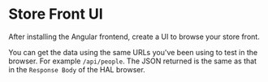# Store Front UI

After installing the Angular frontend, create a UI to browse your store front.

You can get the data using the same URLs you've been using to test in the browser. For example `/api/people`. The JSON returned is the same as that in the `Response Body` of the HAL browser.
